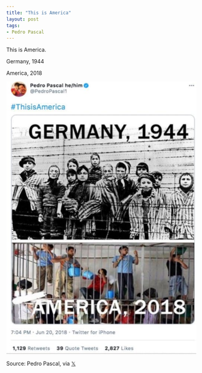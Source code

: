 ```yaml
---
title: "This is America"
layout: post
tags:
- Pedro Pascal
---
```


This is America.

Germany, 1944

America, 2018

![This is America](/assets/2018-06-20-pedro-pascal.jpg "This is America")

Source: Pedro Pascal, via [𝕏](https://x.com)
